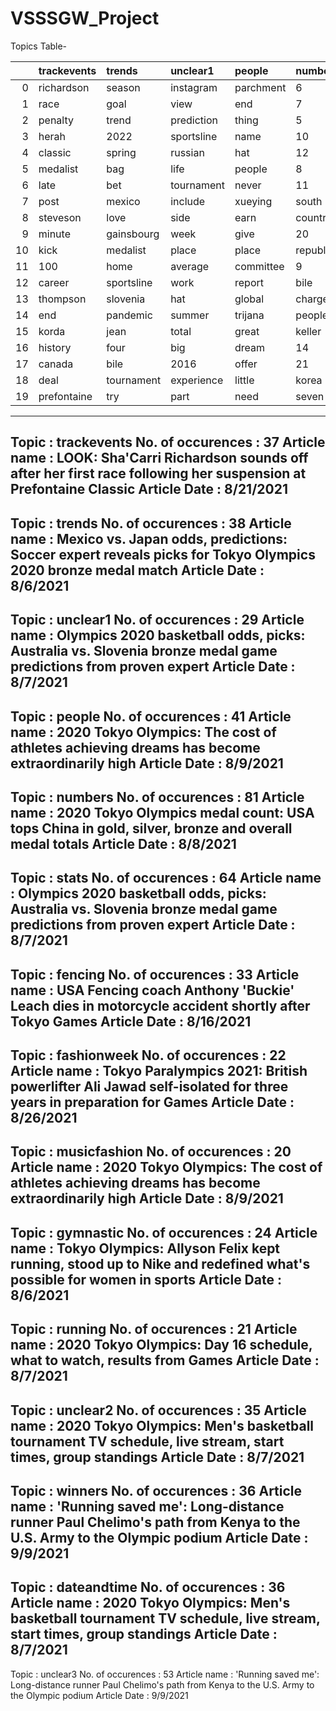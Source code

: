 # VSSSGW_Project

Topics Table-

|    | trackevents   | trends     | unclear1   | people    | numbers   | stats      | fencing      | fashionweek   | musicfashion   | gymnastic   | running   | unclear2    | winners     | dateandtime   | unclear3   |
|---:|:--------------|:-----------|:-----------|:----------|:----------|:-----------|:-------------|:--------------|:---------------|:------------|:----------|:------------|:------------|:--------------|:-----------|
|  0 | richardson    | season     | instagram  | parchment | 6         | slovenia   | 2022         | chanel        | nâ€™t          | paralympic  | seidel    | springsteen | mclaughlin  | much          | chelimo    |
|  1 | race          | goal       | view       | end       | 7         | sportsline | coach        | jawad         | hat            | history     | marathon  | aug         | steveson    | storey        | king       |
|  2 | penalty       | trend      | prediction | thing     | 5         | prediction | spring       | pair          | airpod         | andrejczyk  | set       | record      | percent     | spain         | goal       |
|  3 | herah         | 2022       | sportsline | name      | 10        | tournament | leach        | dress         | headphone      | afghanistan | double    | july        | medalist    | race          | score      |
|  4 | classic       | spring     | russian    | hat       | 12        | percent    | anderson     | paralympic    | dress          | country     | country   | 10          | bile        | july          | brazil     |
|  5 | medalist      | bag        | life       | people    | 8         | high       | bring        | red           | director       | work        | third     | state       | chelimo     | history       | life       |
|  6 | late          | bet        | tournament | never     | 11        | side       | foil         | house         | love           | dress       | ross      | become      | record      | four          | big        |
|  7 | post          | mexico     | include    | xueying   | south     | king       | designer     | nan           | harris         | never       | even      | richardson  | hat         | bet           | include    |
|  8 | steveson      | love       | side       | earn      | country   | big        | we           | never         | wire           | vogue       | 12        | pergolini   | balance     | set           | season     |
|  9 | minute        | gainsbourg | week       | give      | 20        | trend      | boutique     | week          | vogue          | 2016        | mazdzer   | jump        | race        | paralympic    | career     |
| 10 | kick          | medalist   | place      | place     | republic  | spain      | life         | put           | aldridge       | even        | dress     | rousteing   | sportsline  | coach         | give       |
| 11 | 100           | home       | average    | committee | 9         | bag        | work         | paris         | model          | female      | medalist  | b           | 2016        | late          | hard       |
| 12 | career        | sportsline | work       | report    | bile      | share      | country      | add           | thing          | part        | history   | race        | tournament  | aug           | medalist   |
| 13 | thompson      | slovenia   | hat        | global    | charge    | average    | dame         | around        | â€™            | still       | rebound   | spain       | 8           | mexico        | balenciaga |
| 14 | end           | pandemic   | summer     | trijana   | people    | assist     | rank         | stewart       | piece          | committee   | tell      | pagoni      | home        | south         | steveson   |
| 15 | korda         | jean       | total      | great     | keller    | bet        | 2016         | â€™           | set            | tell        | love      | love        | big         | week          | player     |
| 16 | history       | four       | big        | dream     | 14        | total      | vogue        | pentathlon    | bring          | six         | straight  | 6           | view        | include       | record     |
| 17 | canada        | bile       | 2016       | offer     | 21        | count      | notre        | friend        | talk           | much        | 10        | 100         | part        | friday        | spain      |
| 18 | deal          | tournament | experience | little    | korea     | nine       | fencing      | side          | many           | stylist     | place     | canada      | face        | place         | earn       |
| 19 | prefontaine   | try        | part       | need      | seven     | offensive  | championship | much          | michael        | four        | race      | heel        | competition | republic      | lot        |

------------------------------------------------------------
Topic : trackevents
 No. of occurences : 37
 Article name : LOOK: Sha'Carri Richardson sounds off after her first race following her suspension at Prefontaine Classic
 Article Date : 8/21/2021
------------------------------------------------------------
Topic : trends
 No. of occurences : 38
 Article name : Mexico vs. Japan odds, predictions: Soccer expert reveals picks for Tokyo Olympics 2020 bronze medal match
 Article Date : 8/6/2021
------------------------------------------------------------
Topic : unclear1
 No. of occurences : 29
 Article name : Olympics 2020 basketball odds, picks: Australia vs. Slovenia bronze medal game predictions from proven expert
 Article Date : 8/7/2021
------------------------------------------------------------
Topic : people
 No. of occurences : 41
 Article name : 2020 Tokyo Olympics: The cost of athletes achieving dreams has become extraordinarily high
 Article Date : 8/9/2021
------------------------------------------------------------
Topic : numbers
 No. of occurences : 81
 Article name : 2020 Tokyo Olympics medal count: USA tops China in gold, silver, bronze and overall medal totals
 Article Date : 8/8/2021
------------------------------------------------------------
Topic : stats
 No. of occurences : 64
 Article name : Olympics 2020 basketball odds, picks: Australia vs. Slovenia bronze medal game predictions from proven expert
 Article Date : 8/7/2021
------------------------------------------------------------
Topic : fencing
 No. of occurences : 33
 Article name : USA Fencing coach Anthony 'Buckie' Leach dies in motorcycle accident shortly after Tokyo Games
 Article Date : 8/16/2021
------------------------------------------------------------
Topic : fashionweek
 No. of occurences : 22
 Article name : Tokyo Paralympics 2021: British powerlifter Ali Jawad self-isolated for three years in preparation for Games
 Article Date : 8/26/2021
------------------------------------------------------------
Topic : musicfashion
 No. of occurences : 20
 Article name : 2020 Tokyo Olympics: The cost of athletes achieving dreams has become extraordinarily high
 Article Date : 8/9/2021
------------------------------------------------------------
Topic : gymnastic
 No. of occurences : 24
 Article name : Tokyo Olympics: Allyson Felix kept running, stood up to Nike and redefined what's possible for women in sports
 Article Date : 8/6/2021
------------------------------------------------------------
Topic : running
 No. of occurences : 21
 Article name : 2020 Tokyo Olympics: Day 16 schedule, what to watch, results from Games
 Article Date : 8/7/2021
------------------------------------------------------------
Topic : unclear2
 No. of occurences : 35
 Article name : 2020 Tokyo Olympics: Men's basketball tournament TV schedule, live stream, start times, group standings
 Article Date : 8/7/2021
------------------------------------------------------------
Topic : winners
 No. of occurences : 36
 Article name : 'Running saved me': Long-distance runner Paul Chelimo's path from Kenya to the U.S. Army to the Olympic podium
 Article Date : 9/9/2021
------------------------------------------------------------
Topic : dateandtime
 No. of occurences : 36
 Article name : 2020 Tokyo Olympics: Men's basketball tournament TV schedule, live stream, start times, group standings
 Article Date : 8/7/2021
------------------------------------------------------------
Topic : unclear3
 No. of occurences : 53
 Article name : 'Running saved me': Long-distance runner Paul Chelimo's path from Kenya to the U.S. Army to the Olympic podium
 Article Date : 9/9/2021
